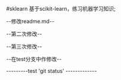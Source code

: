 #sklearn
基于scikit-learn，练习机器学习知识;

--修改readme.md--

--第二次修改--

--第三次修改--

--在test分支中作修改--

---------test 'git status' -------------

